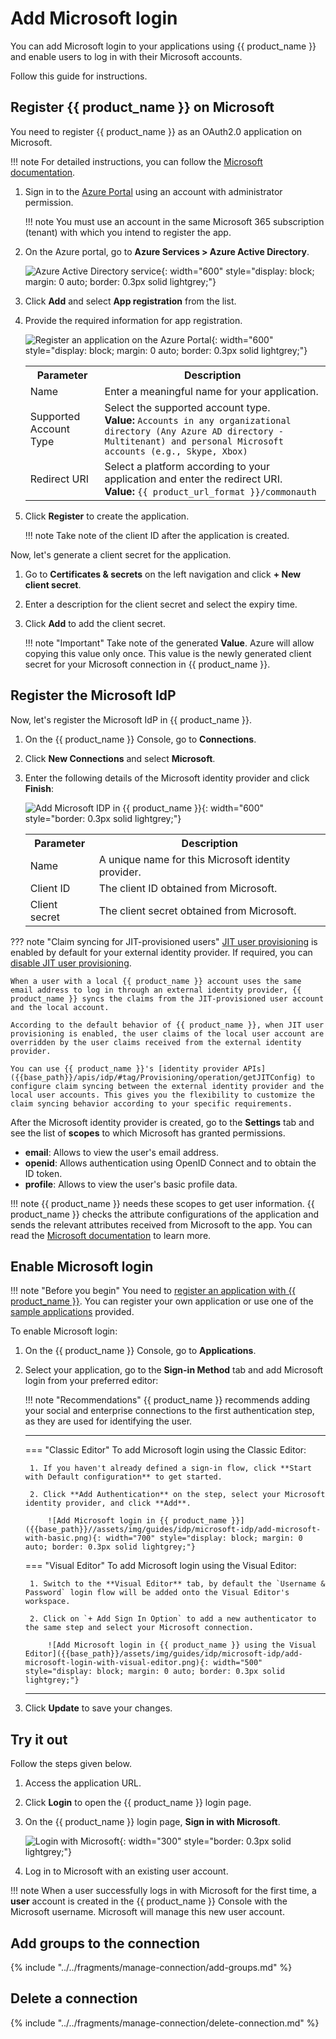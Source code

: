 # Add Microsoft login

You can add Microsoft login to your applications using {{ product_name }} and enable users to log in with their Microsoft accounts.

Follow this guide for instructions.


## Register {{ product_name }} on Microsoft
You need to register {{ product_name }} as an OAuth2.0 application on Microsoft.

!!! note
    For detailed instructions, you can follow the [Microsoft documentation](https://learn.microsoft.com/en-us/power-apps/developer/data-platform/walkthrough-register-app-azure-active-directory).

1. Sign in to the [Azure Portal](https://portal.azure.com/) using an account with administrator permission.

    !!! note
        You must use an account in the same Microsoft 365 subscription (tenant) with which you intend to register the app.

2. On the Azure portal, go to **Azure Services > Azure Active Directory**.

    ![Azure Active Directory service]({{base_path}}/assets/img/guides/idp/microsoft-idp/azure-active-directory.png){: width="600" style="display: block; margin: 0 auto; border: 0.3px solid lightgrey;"}

3. Click **Add** and select **App registration** from the list.

4. Provide the required information for app registration.

    ![Register an application on the Azure Portal]({{base_path}}/assets/img/guides/idp/microsoft-idp/register-an-application.png){: width="600" style="display: block; margin: 0 auto; border: 0.3px solid lightgrey;"}

    <table>
        <tr>
            <th>Parameter</th>
            <th>Description</th>
        </tr>
        <tr>
            <td>Name</td>
            <td>Enter a meaningful name for your application.</td>
        </tr>
        <tr>
            <td>Supported Account Type</td>
            <td>Select the supported account type. <br><b>Value: </b><code>Accounts in any organizational directory (Any Azure AD directory - Multitenant) and personal Microsoft accounts (e.g., Skype, Xbox)</code></td>
        </tr>
        <tr>
            <td>Redirect URI</td>
            <td>Select a platform according to your application and enter the redirect URI. <br><b>Value:</b> <code>{{ product_url_format }}/commonauth</code></td>
        </tr>
    </table>

5. Click **Register** to create the application.

    !!! note
        Take note of the client ID after the application is created.

Now, let's generate a client secret for the application.

1. Go to **Certificates & secrets** on the left navigation and click **+ New client secret**.
2. Enter a description for the client secret and select the expiry time.
3. Click **Add** to add the client secret.

    !!! note "Important"
        Take note of the generated **Value**. Azure will allow copying this value only once. This value is the newly generated client secret for your Microsoft connection in {{ product_name }}.


## Register the Microsoft IdP

Now, let's register the Microsoft IdP in {{ product_name }}.

1. On the {{ product_name }} Console, go to **Connections**.
2. Click **New Connections** and select **Microsoft**.
3. Enter the following details of the Microsoft identity provider and click **Finish**:

    ![Add Microsoft IDP in {{ product_name }}]({{base_path}}/assets/img/guides/idp/microsoft-idp/add-microsoft-idp.png){: width="600" style="border: 0.3px solid lightgrey;"}

    <table>
      <tr>
        <th>Parameter</th>
        <th>Description</th>
      </tr>
      <tr>
        <td>Name</td>
        <td>A unique name for this Microsoft identity provider.</td>
      </tr>
      <tr>
          <td>Client ID</td>
          <td>The client ID obtained from Microsoft.</td>
      </tr>
      <tr>
          <td>Client secret</td>
          <td>The client secret obtained from Microsoft.</td>
      </tr>
    </table>  

<!-- 4. If required, you can [disable JIT user provisioning]({{base_path}}/guides/authentication/jit-user-provisioning/). -->  

??? note "Claim syncing for JIT-provisioned users"
    [JIT user provisioning]({{base_path}}/guides/authentication/jit-user-provisioning/) is enabled by default for your external identity provider. If required, you can [disable JIT user provisioning]({{base_path}}/guides/authentication/jit-user-provisioning/#disable-jit-user-provisioning).

    When a user with a local {{ product_name }} account uses the same email address to log in through an external identity provider, {{ product_name }} syncs the claims from the JIT-provisioned user account and the local account.

    According to the default behavior of {{ product_name }}, when JIT user provisioning is enabled, the user claims of the local user account are overridden by the user claims received from the external identity provider.

    You can use {{ product_name }}'s [identity provider APIs]({{base_path}}/apis/idp/#tag/Provisioning/operation/getJITConfig) to configure claim syncing between the external identity provider and the local user accounts. This gives you the flexibility to customize the claim syncing behavior according to your specific requirements.

After the Microsoft identity provider is created, go to the **Settings** tab and see the list of **scopes** to which Microsoft has granted permissions.

- **email**: Allows to view the user's email address.
- **openid**: Allows authentication using OpenID Connect and to obtain the ID token.
- **profile**: Allows to view the user's basic profile data.

!!! note
    {{ product_name }} needs these scopes to get user information. {{ product_name }} checks the attribute configurations of the application and sends the relevant attributes received from Microsoft to the app. You can read the [Microsoft documentation](https://learn.microsoft.com/en-us/azure/active-directory/develop/scopes-oidc#openid-connect-scopes) to learn more.


## Enable Microsoft login

!!! note "Before you begin"
    You need to [register an application with {{ product_name }}]({{base_path}}/guides/applications/). You can register your own application or use one of the [sample applications]({{base_path}}/get-started/try-samples/) provided.

To enable Microsoft login:

1. On the {{ product_name }} Console, go to **Applications**.
2. Select your application, go to the **Sign-in Method** tab and add Microsoft login from your preferred editor:

    !!! note "Recommendations"
        {{ product_name }} recommends adding your social and enterprise connections to the first authentication step, as they are used for identifying the user.

    ---
    === "Classic Editor"
        To add Microsoft login using the Classic Editor:

        1. If you haven't already defined a sign-in flow, click **Start with Default configuration** to get started.

        2. Click **Add Authentication** on the step, select your Microsoft identity provider, and click **Add**.

            ![Add Microsoft login in {{ product_name }}]({{base_path}}//assets/img/guides/idp/microsoft-idp/add-microsoft-with-basic.png){: width="700" style="display: block; margin: 0 auto; border: 0.3px solid lightgrey;"}

    === "Visual Editor"
        To add Microsoft login using the Visual Editor:

        1. Switch to the **Visual Editor** tab, by default the `Username & Password` login flow will be added onto the Visual Editor's workspace.

        2. Click on `+ Add Sign In Option` to add a new authenticator to the same step and select your Microsoft connection.

            ![Add Microsoft login in {{ product_name }} using the Visual Editor]({{base_path}}/assets/img/guides/idp/microsoft-idp/add-microsoft-login-with-visual-editor.png){: width="500" style="display: block; margin: 0 auto; border: 0.3px solid lightgrey;"}

    ---

3. Click **Update** to save your changes.

## Try it out

Follow the steps given below.

1. Access the application URL.
2. Click **Login** to open the {{ product_name }} login page.
3. On the {{ product_name }} login page, **Sign in with Microsoft**.

    ![Login with Microsoft]({{base_path}}/assets/img/guides/idp/microsoft-idp/sign-in-with-microsoft.png){: width="300" style="border: 0.3px solid lightgrey;"}

4. Log in to Microsoft with an existing user account.

!!! note
    When a user successfully logs in with Microsoft for the first time, a **user** account is created in the {{ product_name }} Console with the Microsoft username. Microsoft will manage this new user account.

## Add groups to the connection

{% include "../../fragments/manage-connection/add-groups.md" %}

## Delete a connection

{% include "../../fragments/manage-connection/delete-connection.md" %}